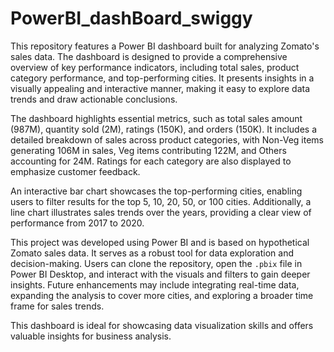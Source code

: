 # PowerBI_dashBoard_swiggy

This repository features a Power BI dashboard built for analyzing Zomato's sales data. The dashboard is designed to provide a comprehensive overview of key performance indicators, including total sales, product category performance, and top-performing cities. It presents insights in a visually appealing and interactive manner, making it easy to explore data trends and draw actionable conclusions.

The dashboard highlights essential metrics, such as total sales amount (987M), quantity sold (2M), ratings (150K), and orders (150K). It includes a detailed breakdown of sales across product categories, with Non-Veg items generating 106M in sales, Veg items contributing 122M, and Others accounting for 24M. Ratings for each category are also displayed to emphasize customer feedback.

An interactive bar chart showcases the top-performing cities, enabling users to filter results for the top 5, 10, 20, 50, or 100 cities. Additionally, a line chart illustrates sales trends over the years, providing a clear view of performance from 2017 to 2020.

This project was developed using Power BI and is based on hypothetical Zomato sales data. It serves as a robust tool for data exploration and decision-making. Users can clone the repository, open the `.pbix` file in Power BI Desktop, and interact with the visuals and filters to gain deeper insights. Future enhancements may include integrating real-time data, expanding the analysis to cover more cities, and exploring a broader time frame for sales trends.

This dashboard is ideal for showcasing data visualization skills and offers valuable insights for business analysis.

